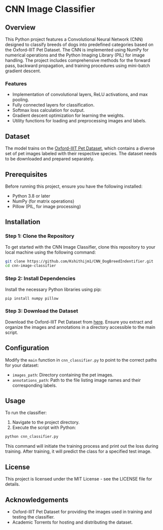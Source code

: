 # CNN Image Classifier

## Overview

This Python project features a Convolutional Neural Network (CNN) designed to classify breeds of dogs into predefined categories based on the Oxford-IIIT Pet Dataset. The CNN is implemented using NumPy for numerical operations and the Python Imaging Library (PIL) for image handling. The project includes comprehensive methods for the forward pass, backward propagation, and training procedures using mini-batch gradient descent.

### Features

- Implementation of convolutional layers, ReLU activations, and max pooling.
- Fully connected layers for classification.
- Softmax loss calculation for output.
- Gradient descent optimization for learning the weights.
- Utility functions for loading and preprocessing images and labels.

## Dataset

The model trains on the [Oxford-IIIT Pet Dataset](https://academictorrents.com/details/b18bbd9ba03d50b0f7f479acc9f4228a408cecc1), which contains a diverse set of pet images labeled with their respective species. The dataset needs to be downloaded and prepared separately.

## Prerequisites

Before running this project, ensure you have the following installed:
- Python 3.8 or later
- NumPy (for matrix operations)
- Pillow (PIL, for image processing)

## Installation

### Step 1: Clone the Repository

To get started with the CNN Image Classifier, clone this repository to your local machine using the following command:

```bash
git clone https://github.com/Kshithijm1/CNN_DogBreedIndentifier.git
cd cnn-image-classifier
```

### Step 2: Install Dependencies

Install the necessary Python libraries using pip:

```bash
pip install numpy pillow
```

### Step 3: Download the Dataset

Download the Oxford-IIIT Pet Dataset from [here](https://academictorrents.com/details/b18bbd9ba03d50b0f7f479acc9f4228a408cecc1). Ensure you extract and organize the images and annotations in a directory accessible to the main script.

## Configuration

Modify the `main` function in `cnn_classifier.py` to point to the correct paths for your dataset:

- `images_path`: Directory containing the pet images.
- `annotations_path`: Path to the file listing image names and their corresponding labels.

## Usage

To run the classifier:

1. Navigate to the project directory.
2. Execute the script with Python:

```bash
python cnn_classifier.py
```

This command will initiate the training process and print out the loss during training. After training, it will predict the class for a specified test image.


## License

This project is licensed under the MIT License - see the LICENSE file for details.

## Acknowledgements

- Oxford-IIIT Pet Dataset for providing the images used in training and testing the classifier.
- Academic Torrents for hosting and distributing the dataset.
